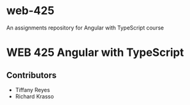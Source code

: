 # web-425
An assignments repository for Angular with TypeScript course
# WEB 425 Angular with TypeScript
## Contributors
* Tiffany Reyes
* Richard Krasso